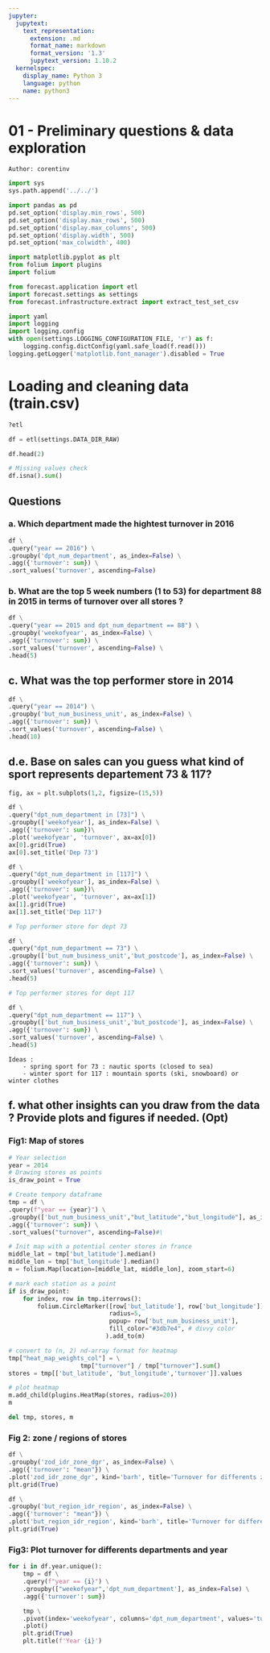 ```yaml
---
jupyter:
  jupytext:
    text_representation:
      extension: .md
      format_name: markdown
      format_version: '1.3'
      jupytext_version: 1.10.2
  kernelspec:
    display_name: Python 3
    language: python
    name: python3
---
```


# 01 - Preliminary questions & data exploration
    Author: corentinv

```python
import sys
sys.path.append('../../')

import pandas as pd
pd.set_option('display.min_rows', 500)
pd.set_option('display.max_rows', 500)
pd.set_option('display.max_columns', 500)
pd.set_option('display.width', 500)
pd.set_option('max_colwidth', 400)

import matplotlib.pyplot as plt
from folium import plugins
import folium

from forecast.application import etl
import forecast.settings as settings
from forecast.infrastructure.extract import extract_test_set_csv

import yaml
import logging
import logging.config
with open(settings.LOGGING_CONFIGURATION_FILE, 'r') as f:
    logging.config.dictConfig(yaml.safe_load(f.read()))
logging.getLogger('matplotlib.font_manager').disabled = True

```

# Loading and cleaning data (train.csv) 


```python
?etl
```

```python
df = etl(settings.DATA_DIR_RAW)
```

```python
df.head(2)
```

```python
# Missing values check
df.isna().sum()
```

## Questions


### a. Which department made the hightest turnover in 2016

```python
df \
.query("year == 2016") \
.groupby('dpt_num_department', as_index=False) \
.agg({'turnover': sum}) \
.sort_values('turnover', ascending=False)
```

### b. What are the top 5 week numbers (1 to 53) for department 88 in 2015 in terms of turnover over all stores ?

```python
df \
.query("year == 2015 and dpt_num_department == 88") \
.groupby('weekofyear', as_index=False) \
.agg({'turnover': sum}) \
.sort_values('turnover', ascending=False) \
.head(5)
```

## c. What was the top performer store in 2014

```python
df \
.query("year == 2014") \
.groupby('but_num_business_unit', as_index=False) \
.agg({'turnover': sum}) \
.sort_values('turnover', ascending=False) \
.head(10)
```

## d.e. Base on sales can you guess what kind of sport represents departement 73 & 117?

```python
fig, ax = plt.subplots(1,2, figsize=(15,5))

df \
.query("dpt_num_department in [73]") \
.groupby(['weekofyear'], as_index=False) \
.agg({'turnover': sum})\
.plot('weekofyear', 'turnover', ax=ax[0])
ax[0].grid(True)
ax[0].set_title('Dep 73')

df \
.query("dpt_num_department in [117]") \
.groupby(['weekofyear'], as_index=False) \
.agg({'turnover': sum})\
.plot('weekofyear', 'turnover', ax=ax[1])
ax[1].grid(True)
ax[1].set_title('Dep 117')
```

```python
# Top performer store for dept 73

df \
.query("dpt_num_department == 73") \
.groupby(['but_num_business_unit','but_postcode'], as_index=False) \
.agg({'turnover': sum}) \
.sort_values('turnover', ascending=False) \
.head(5)
```

```python
# Top performer stores for dept 117

df \
.query("dpt_num_department == 117") \
.groupby(['but_num_business_unit','but_postcode'], as_index=False) \
.agg({'turnover': sum}) \
.sort_values('turnover', ascending=False) \
.head(5)
```

    Ideas : 
        - spring sport for 73 : nautic sports (closed to sea)
        - winter sport for 117 : mountain sports (ski, snowboard) or winter clothes


## f. what other insights can you draw from the data ? Provide plots and figures if needed. (Opt)


### Fig1: Map of stores

```python
# Year selection 
year = 2014
# Drawing stores as points
is_draw_point = True
```

```python
# Create tempory dataframe
tmp = df \
.query(f"year == {year}") \
.groupby(['but_num_business_unit',"but_latitude","but_longitude"], as_index=False) \
.agg({'turnover': sum}) \
.sort_values("turnover", ascending=False)#\
```

```python
# Init map with a potential center stores in france
middle_lat = tmp['but_latitude'].median()
middle_lon = tmp['but_longitude'].median()
m = folium.Map(location=[middle_lat, middle_lon], zoom_start=6)

# mark each station as a point
if is_draw_point:
    for index, row in tmp.iterrows():
        folium.CircleMarker([row['but_latitude'], row['but_longitude']],
                            radius=5,
                            popup= row['but_num_business_unit'],
                            fill_color="#3db7e4", # divvy color
                           ).add_to(m)

# convert to (n, 2) nd-array format for heatmap
tmp["heat_map_weights_col"] = \
                    tmp["turnover"] / tmp["turnover"].sum()
stores = tmp[['but_latitude', 'but_longitude','turnover']].values

# plot heatmap
m.add_child(plugins.HeatMap(stores, radius=20))
m
```

```python
del tmp, stores, m
```

### Fig 2:  zone / regions of stores

```python
df \
.groupby('zod_idr_zone_dgr', as_index=False) \
.agg({'turnover': "mean"}) \
.plot('zod_idr_zone_dgr', kind='barh', title='Turnover for differents zones')
plt.grid(True)
```

```python
df \
.groupby('but_region_idr_region', as_index=False) \
.agg({'turnover': "mean"}) \
.plot('but_region_idr_region', kind='barh', title='Turnover for differents regions', figsize=(10,8))
plt.grid(True)
```

### Fig3: Plot turnover for differents departments and year

```python
for i in df.year.unique():
    tmp = df \
    .query(f"year == {i}") \
    .groupby(["weekofyear",'dpt_num_department'], as_index=False) \
    .agg({'turnover': sum})

    tmp \
    .pivot(index='weekofyear', columns='dpt_num_department', values='turnover') \
    .plot()
    plt.grid(True)
    plt.title(f'Year {i}')
```
